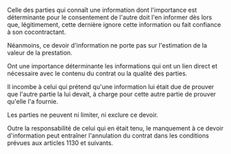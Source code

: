 Celle des parties qui connaît une information dont l'importance est déterminante pour le consentement de l'autre doit l'en informer dès lors que, légitimement, cette dernière ignore cette information ou fait confiance à son cocontractant. 


Néanmoins, ce devoir d'information ne porte pas sur l'estimation de la valeur de la prestation. 


Ont une importance déterminante les informations qui ont un lien direct et nécessaire avec le contenu du contrat ou la qualité des parties. 


Il incombe à celui qui prétend qu'une information lui était due de prouver que l'autre partie la lui devait, à charge pour cette autre partie de prouver qu'elle l'a fournie. 


Les parties ne peuvent ni limiter, ni exclure ce devoir. 


Outre la responsabilité de celui qui en était tenu, le manquement à ce devoir d'information peut entraîner l'annulation du contrat dans les conditions prévues aux articles 1130 et suivants.


